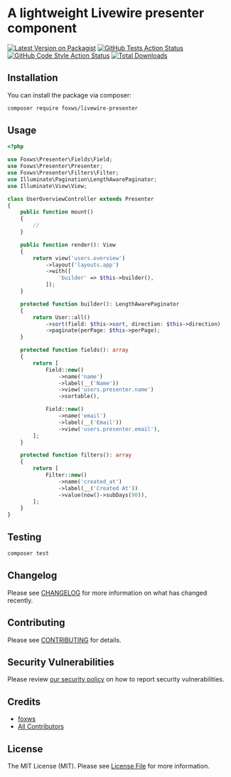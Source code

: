 # A lightweight Livewire presenter component

[![Latest Version on Packagist](https://img.shields.io/packagist/v/foxws/livewire-presenter.svg?style=flat-square)](https://packagist.org/packages/foxws/livewire-presenter)
[![GitHub Tests Action Status](https://img.shields.io/github/workflow/status/foxws/livewire-presenter/run-tests?label=tests)](https://github.com/foxws/livewire-presenter/actions?query=workflow%3Arun-tests+branch%3Amain)
[![GitHub Code Style Action Status](https://img.shields.io/github/workflow/status/foxws/livewire-presenter/Fix%20PHP%20code%20style%20issues?label=code%20style)](https://github.com/foxws/livewire-presenter/actions?query=workflow%3A"Fix+PHP+code+style+issues"+branch%3Amain)
[![Total Downloads](https://img.shields.io/packagist/dt/foxws/livewire-presenter.svg?style=flat-square)](https://packagist.org/packages/foxws/livewire-presenter)

## Installation

You can install the package via composer:

```bash
composer require foxws/livewire-presenter
```

## Usage

```php
<?php

use Foxws\Presenter\Fields\Field;
use Foxws\Presenter\Presenter;
use Foxws\Presenter\Filters\Filter;
use Illuminate\Pagination\LengthAwarePaginator;
use Illuminate\View\View;

class UserOverviewController extends Presenter
{
    public function mount()
    {
        //
    }

    public function render(): View
    {
        return view('users.overview')
            ->layout('layouts.app')
            ->with([
                'builder' => $this->builder(),
            ]);
    }

    protected function builder(): LengthAwarePaginator
    {
        return User::all()
            ->sort(field: $this->sort, direction: $this->direction)
            ->paginate(perPage: $this->perPage);
    }

    protected function fields(): array
    {
        return [
            Field::new()
                ->name('name')
                ->label(__('Name'))
                ->view('users.presenter.name')
                ->sortable(),

            Field::new()
                ->name('email')
                ->label(__('Email'))
                ->view('users.presenter.email'),
        ];
    }

    protected function filters(): array
    {
        return [
            Filter::new()
                ->name('created_at')
                ->label(__('Created At'))
                ->value(now()->subDays(90)),
        ];
    }
}
```

## Testing

```bash
composer test
```

## Changelog

Please see [CHANGELOG](CHANGELOG.md) for more information on what has changed recently.

## Contributing

Please see [CONTRIBUTING](CONTRIBUTING.md) for details.

## Security Vulnerabilities

Please review [our security policy](../../security/policy) on how to report security vulnerabilities.

## Credits

- [foxws](https://github.com/foxws)
- [All Contributors](../../contributors)

## License

The MIT License (MIT). Please see [License File](LICENSE.md) for more information.
